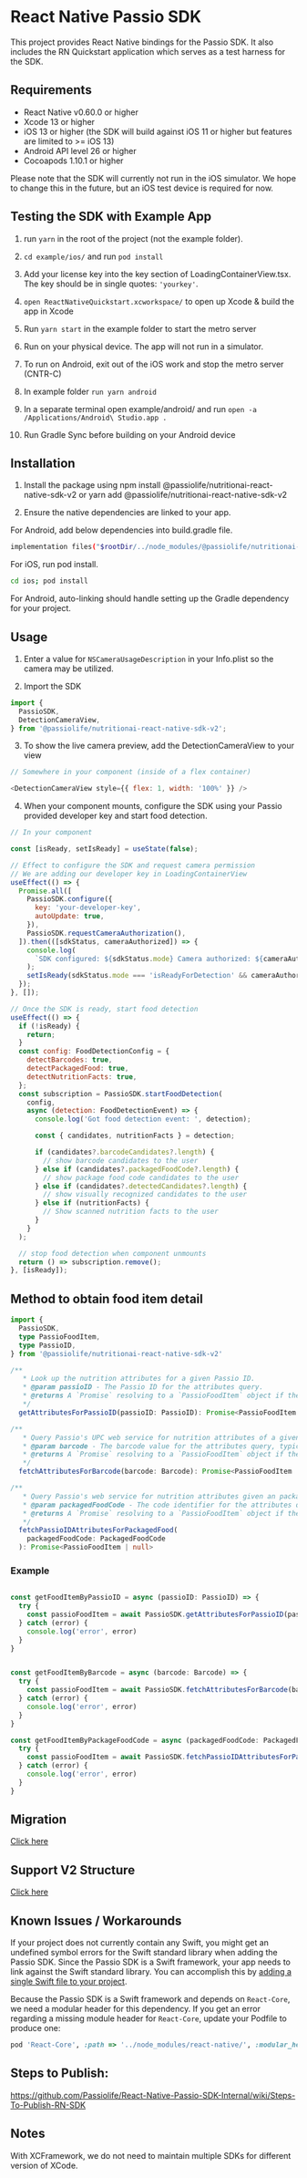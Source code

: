 # React Native Passio SDK

This project provides React Native bindings for the Passio SDK. It also includes the RN Quickstart application which serves as a test harness for the SDK.

## Requirements

- React Native v0.60.0 or higher
- Xcode 13 or higher
- iOS 13 or higher (the SDK will build against iOS 11 or higher but features are limited to >= iOS 13)
- Android API level 26 or higher
- Cocoapods 1.10.1 or higher

Please note that the SDK will currently not run in the iOS simulator. We hope to change this in the future, but an iOS test device is required for now.


## Testing the SDK with Example App

1. run `yarn` in the root of the project (not the example folder).
2. `cd example/ios/` and run `pod install`
3. Add your license key into the key section of LoadingContainerView.tsx. The key should be in single quotes: `'yourkey'`.
4. `open ReactNativeQuickstart.xcworkspace/` to open up Xcode & build the app in Xcode
5. Run `yarn start` in the example folder to start the metro server
6. Run on your physical device. The app will not run in a simulator.

7. To run on Android, exit out of the iOS work and stop the metro server (CNTR-C)
8. In example folder `run yarn android`
9. In a separate terminal open example/android/ and run `open -a /Applications/Android\ Studio.app .`
10. Run Gradle Sync before building on your Android device

## Installation

1. Install the package using npm install @passiolife/nutritionai-react-native-sdk-v2 or yarn add @passiolife/nutritionai-react-native-sdk-v2

2. Ensure the native dependencies are linked to your app.

For Android, add below dependencies into build.gradle file.

```bash
implementation files("$rootDir/../node_modules/@passiolife/nutritionai-react-native-sdk-v2/android/libs/passiolib-release.aar")
```

For iOS, run pod install.

```bash
cd ios; pod install
```

For Android, auto-linking should handle setting up the Gradle dependency for your project.

## Usage

1. Enter a value for `NSCameraUsageDescription` in your Info.plist so the camera may be utilized.

2. Import the SDK

```js
import {
  PassioSDK,
  DetectionCameraView,
} from '@passiolife/nutritionai-react-native-sdk-v2';
```

3. To show the live camera preview, add the DetectionCameraView to your view

```js
// Somewhere in your component (inside of a flex container)

<DetectionCameraView style={{ flex: 1, width: '100%' }} />
```

4. When your component mounts, configure the SDK using your Passio provided developer key and start food detection.

```js
// In your component

const [isReady, setIsReady] = useState(false);

// Effect to configure the SDK and request camera permission
// We are adding our developer key in LoadingContainerView
useEffect(() => {
  Promise.all([
    PassioSDK.configure({
      key: 'your-developer-key',
      autoUpdate: true,
    }),
    PassioSDK.requestCameraAuthorization(),
  ]).then(([sdkStatus, cameraAuthorized]) => {
    console.log(
      `SDK configured: ${sdkStatus.mode} Camera authorized: ${cameraAuthorized}`
    );
    setIsReady(sdkStatus.mode === 'isReadyForDetection' && cameraAuthorized);
  });
}, []);

// Once the SDK is ready, start food detection
useEffect(() => {
  if (!isReady) {
    return;
  }
  const config: FoodDetectionConfig = {
    detectBarcodes: true,
    detectPackagedFood: true,
    detectNutritionFacts: true,
  };
  const subscription = PassioSDK.startFoodDetection(
    config,
    async (detection: FoodDetectionEvent) => {
      console.log('Got food detection event: ', detection);

      const { candidates, nutritionFacts } = detection;

      if (candidates?.barcodeCandidates?.length) {
        // show barcode candidates to the user
      } else if (candidates?.packagedFoodCode?.length) {
        // show package food code candidates to the user
      } else if (candidates?.detectedCandidates?.length) {
        // show visually recognized candidates to the user
      } else if (nutritionFacts) {
        // Show scanned nutrition facts to the user
      }
    }
  );

  // stop food detection when component unmounts
  return () => subscription.remove();
}, [isReady]);
```

## Method to obtain food item detail

```typescript
import {
  PassioSDK,
  type PassioFoodItem,
  type PassioID,
} from '@passiolife/nutritionai-react-native-sdk-v2'
```

```typescript
/**
   * Look up the nutrition attributes for a given Passio ID.
   * @param passioID - The Passio ID for the attributes query.
   * @returns A `Promise` resolving to a `PassioFoodItem` object if the record exists in the database or `null` if not.
   */
  getAttributesForPassioID(passioID: PassioID): Promise<PassioFoodItem | null>
```

```typescript
/**
   * Query Passio's UPC web service for nutrition attributes of a given barcode.
   * @param barcode - The barcode value for the attributes query, typically taken from a scanned `BarcodeCandidate`.
   * @returns A `Promise` resolving to a `PassioFoodItem` object if the record exists in the database or `null` if not.
   */
  fetchAttributesForBarcode(barcode: Barcode): Promise<PassioFoodItem | null>
```

```typescript
/**
   * Query Passio's web service for nutrition attributes given an package food identifier.
   * @param packagedFoodCode - The code identifier for the attributes query, taken from the list of package food candidates on a `FoodDetectionEvent`.
   * @returns A `Promise` resolving to a `PassioFoodItem` object if the record exists in the database or `null` if not.
   */
  fetchPassioIDAttributesForPackagedFood(
    packagedFoodCode: PackagedFoodCode
  ): Promise<PassioFoodItem | null>
```
### Example
```typescript

const getFoodItemByPassioID = async (passioID: PassioID) => {
  try {
    const passioFoodItem = await PassioSDK.getAttributesForPassioID(passioID)
  } catch (error) {
    console.log('error', error)
  }
}


const getFoodItemByBarcode = async (barcode: Barcode) => {
  try {
    const passioFoodItem = await PassioSDK.fetchAttributesForBarcode(barcode)
  } catch (error) {
    console.log('error', error)
  }
}

const getFoodItemByPackageFoodCode = async (packagedFoodCode: PackagedFoodCode) => {
  try {
    const passioFoodItem = await PassioSDK.fetchPassioIDAttributesForPackagedFood(packagedFoodCode)
  } catch (error) {
    console.log('error', error)
  }
}
````

## Migration
[Click here](https://github.com/Passiolife/NutritionAI-React-Native-SDK-v2/blob/main/MigrationV2ToV3.md)

## Support V2 Structure
[Click here](https://github.com/Passiolife/NutritionAI-React-Native-SDK-v2/blob/main/supportV2Structure.md)

## Known Issues / Workarounds

If your project does not currently contain any Swift, you might get an undefined symbol errors for the Swift standard library when adding the Passio SDK. Since the Passio SDK is a Swift framework, your app needs to link against the Swift standard library. You can accomplish this by [adding a single Swift file to your project](https://stackoverflow.com/questions/57903395/about-100-error-in-xcode-undefined-symbols-for-architecture-x86-64-upgraded-re).

Because the Passio SDK is a Swift framework and depends on `React-Core`, we need a modular header for this dependency. If you get an error regarding a missing module header for `React-Core`, update your Podfile to produce one:

```ruby
pod 'React-Core', :path => '../node_modules/react-native/', :modular_headers => true
```

## Steps to Publish:

https://github.com/Passiolife/React-Native-Passio-SDK-Internal/wiki/Steps-To-Publish-RN-SDK

## Notes

With XCFramework, we do not need to maintain multiple SDKs for different version of XCode.
